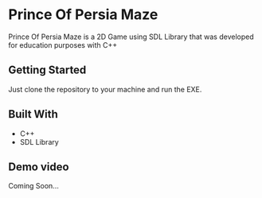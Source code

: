 # Prince Of Persia Maze

Prince Of Persia Maze is a 2D Game using SDL Library that was developed for education purposes with C++

## Getting Started

Just clone the repository to your machine and run the EXE.


## Built With

* C++
* SDL Library

## Demo video

Coming Soon...
